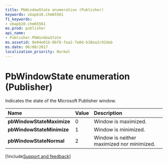 ```yaml
---
title: PbWindowState enumeration (Publisher)
keywords: vbapb10.chm65561
f1_keywords:
- vbapb10.chm65561
ms.prod: publisher
api_name:
- Publisher.PbWindowState
ms.assetid: 8e04e01b-0bf8-faa2-7a0d-b38ea2c92deb
ms.date: 06/08/2017
localization_priority: Normal
---
```



# PbWindowState enumeration (Publisher)

Indicates the state of the Microsoft Publisher window. 



|Name|Value|Description|
|:-----|:-----|:-----|
| **pbWindowStateMaximize**|0|Window is maximized.|
| **pbWindowStateMinimize**|1|Window is minimized.|
| **pbWindowStateNormal**|2|Window is neither maximized nor minimized.|

[!include[Support and feedback](~/includes/feedback-boilerplate.md)]